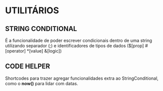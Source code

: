 # UTILITÁRIOS

## STRING CONDITIONAL
  É a funcionalidade de poder escrever condicionais dentro de uma string utilizando separador (;) e identificadores de tipos de dados ($[prop] #[operator] *[value] &[logic])

## CODE HELPER
  Shortcodes para trazer agregar funcionalidades extra ao StringConditional, como o __now()__ para lidar com datas.